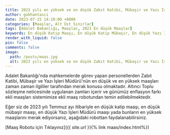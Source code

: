 ```yaml
---
title: 2023 yılı en yüksek ve en düşük Zabıt Katibi, Mübaşir ve Yazı İşleri Müdürü maaşları
author: gokhantasci
date: 2023-07-15 14:10:00 +0800
categories: [Maaşlar, Alt Üst Sınırlar]
tags: [Adalet Bakanlığı, Maaşlar, 2023 En düşük Maaşlar]
keywords: En düşük Katip Maaşı, En düşük Katip Mübaşir, En düşük Yazı İşleri Müdürü Maaşı, Katip Maaşı, Mübaşir Maaşı, Yazı İşleri Müdürü Maaşı, enflasyon farkı, 14 günlük maaş, Toplu Sözleşme
render_with_liquid: false
pin: false
comments: false
image:
  path: /posts/maas.jpg
  alt: 2023 yılı en yüksek ve en düşük Zabıt Katibi, Mübaşir ve Yazı İşleri Müdürü maaşları
---
```


Adalet Bakanlığı'nda mahkemelerde görev yapan personellerden Zabıt Katibi, Mübaşir ve Yazı İşleri Müdürü'nün en düşük ve en yüksek maaşları zaman zaman ilgililer tarafından merak konusu olmaktadır. 
Altıncı Toplu sözleşme neticesinde uygulanan zamları içerir ve günümüz enflasyon farkı ekli maaşları sistemimize ekli maaş robotundan temin edilebilmektedir. 

Eğer siz de 2023 yılı Temmuz ayı itibariyle en düşük katip maaşı, en düşük mübaşir maaşı, en düşük Yazı İşleri Müdürü maaşı yada bunların en yüksek maaşlarını merak ediyorsanız, aşağıdaki robottan faydalanabilirsiniz.


[Maaş Robotu için Tıklayınız]({{ site.url }}{% link maas/index.html%})